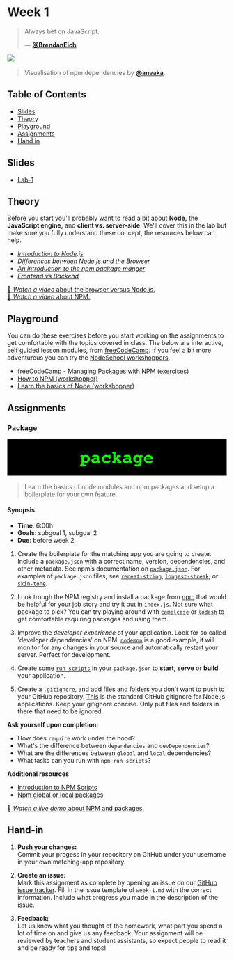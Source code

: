 # Week 1 

> Always bet on JavaScript.
>
> — [**@BrendanEich**][quote-author]

[![][inspiration-cover]][inspiration-link]

> Visualisation of npm dependencies by [**@anvaka**][inspiration-author].

## Table of Contents

* [Slides](#slides)
* [Theory](#theory)
* [Playground](#playground)
* [Assignments](#assignments)
* [Hand in](#hand-in)

## Slides
* [Lab-1][lab1]

## Theory
Before you start you'll probably want to read a bit about **Node,** the **JavaScript engine,** and **client vs. server-side**. We'll cover this in the lab but make sure you fully understand these concept, the resources below can help.

* [_Introduction to Node.js_][intro-node]
* [_Differences between Node.js and the Browser_][node-browser]
* [_An introduction to the npm package manger_][node-npm]
* [_Frontend vs Backend_][fe-be]

[🎦 _Watch a video_ about the browser versus Node.js.][videonode]  
[🎦 _Watch a video_ about NPM.][videonpm]

## Playground
You can do these exercises before you start working on the assignments to get comfortable with the topics covered in class. The below are interactive, self guided lesson modules, from [freeCodeCamp](https://www.freecodecamp.org). If you feel a bit more adventurous you can try the [NodeSchool workshoppers](https://nodeschool.io).

* [freeCodeCamp - Managing Packages with NPM (exercises)](https://www.freecodecamp.org/learn)
* [How to NPM (workshopper)](https://github.com/workshopper/how-to-npm)
* [Learn the basics of Node (workshopper)](https://github.com/workshopper/learnyounode)


## Assignments

### Package
![Package Banner](assets/banners/package.jpg)
>Learn the basics of node modules and npm packages and setup a boilerplate for your own feature.


#### Synopsis

*  **Time**: 6:00h
*  **Goals**: subgoal 1, subgoal 2
*  **Due**: before week 2

1. Create the boilerplate for the matching app you are going to create. Include a `package.json` with a correct name, version, dependencies, and other metadata. See npm’s documentation on [`package.json`](https://docs.npmjs.com/files/package.json).
For examples of `package.json` files, see
[`repeat-string`](https://github.com/jonschlinkert/repeat-string/blob/master/package.json),
[`longest-streak`](https://github.com/wooorm/longest-streak/blob/master/package.json),
or [`skin-tone`](https://github.com/sindresorhus/skin-tone/blob/master/package.json).

2. Look trough the NPM registry and install a package from [npm][npmjs] that would be helpful for your job story and try it out in `index.js`. Not sure what package to pick? You can try playing around with [`camelcase`][camelcase] or [`lodash`][lodash] to get comfortable requiring packages and using them.

3. Improve the _developer experience_ of your application. Look for so called 'developer dependencies' on NPM. [`nodemon`](https://nodemon.io/) is a good example, it will monitor for any changes in your source and automatically restart your server. Perfect for development.

4. Create some [`run scripts`](https://docs.npmjs.com/misc/scripts) in your `package.json` to **start**, **serve** or **build** your application.

5. Create a `.gitignore`, and add files and folders you don't want to push to your GitHub repository. [This][github-node-gitignore] is the standard GitHub gitignore for Node.js applications. Keep your gitignore concise. Only put files and folders in there that need to be ignored.

**Ask yourself upon completion:**
* How does  `require` work under the hood?
* What's the difference between `dependencies` and `devDependencies`?
* What are the differences between `global` and `local` dependencies?
* What tasks can you run with `npm run scripts`?

**Additional resources**
* [Introduction to NPM Scripts][intro-npm]
* [Npm global or local packages][global]

[🎦 _Watch a live demo_ about NPM and packages.][videopackage]  

## Hand-in

1. **Push your changes:**  
Commit your progess in your repository on GitHub under your username in your own matching-app repository.

2. **Create an issue:**  
Mark this assignment as complete by opening an issue on our [GitHub issue tracker][issues]. Fill in the issue template of `week-1.md` with the correct information. Include what progress you made in the description of the issue.

3. **Feedback:**  
Let us know what you thought of the homework, what part you spend a lot of time on and give us any feedback. Your assignment will be reviewed by teachers and student assistants, so expect people to read it and be ready for tips and tops!

[quote-author]: https://twitter.com/BrendanEich
[inspiration-cover]: assets/images/npmgraph.png
[inspiration-link]: http://npm.anvaka.com/#/view/2d/express
[inspiration-author]: https://github.com/anvaka

[intro-node]: https://nodejs.dev/introduction-to-nodejs
[node-browser]: https://nodejs.dev/differences-between-nodejs-and-the-browser
[node-npm]: https://nodejs.dev/learn/an-introduction-to-the-npm-package-manager

[npmjs]: https://www.npmjs.com/
[camelcase]: https://www.npmjs.com/package/camelcase
[lodash]: https://www.npmjs.com/package/lodash
[nodeschool]: https://nodeschool.io/
[intro-npm]: https://www.freecodecamp.org/news/introduction-to-npm-scripts-1dbb2ae01633/
[global]: https://nodejs.dev/npm-global-or-local-packages
[issues]: https://github.com/cmda-bt/be-course-20-21/issues/new/choose
[fe-be]: https://zellwk.com/blog/frontend-vs-backend/
[github-node-gitignore]: https://github.com/github/gitignore/blob/master/Node.gitignore

[videonode]: https://www.youtube.com/watch?v=ZpiHUOM_Y-0
[videonpm]: https://www.youtube.com/watch?v=X8D5Ijpp824
[videopackage]: https://www.youtube.com/watch?v=shSB9BbK1gU

[lab1]: /slides/be_20-21_lab-1.pdf
